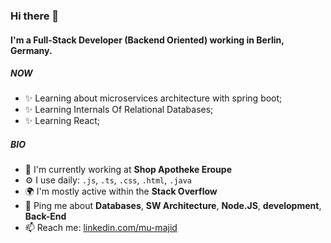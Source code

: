 ### Hi there 👋

#### I'm a Full-Stack Developer (Backend Oriented) working in Berlin, Germany.

##### NOW

- ✨ Learning about microservices architecture with spring boot;
- ✨ Learning Internals Of Relational Databases;
- ✨ Learning React;

##### BIO

- 🏢 I'm currently working at **Shop Apotheke Eroupe**
- ⚙️ I use daily: `.js`, `.ts`, `.css`, `.html`, `.java`
- 🌍 I'm mostly active within the **Stack Overflow**
- 💬 Ping me about **Databases**, **SW Architecture**, **Node.JS**, **development**, **Back-End**
- 📫 Reach me: [linkedin.com/mu-majid](https://www.linkedin.com/in/mumajid/)
